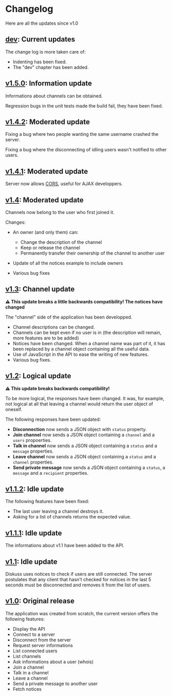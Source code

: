 # Changelog

Here are all the updates since v1.0

## [dev]: Current updates

The change log is more taken care of:

- Indenting has been fixed.
- The "dev" chapter has been added.

## [v1.5.0]: Information update

Informations about channels can be obtained.

Regression bugs in the unit tests made the build fail, they have been fixed.

## [v1.4.2]: Moderated update

Fixing a bug where two people wanting the same username crashed the server.

Fixing a bug where the disconnecting of idling users wasn't notified to other users.

## [v1.4.1]: Moderated update

Server now allows [CORS](https://en.wikipedia.org/wiki/Cross-origin_resource_sharing), useful for AJAX developpers.

## [v1.4]: Moderated update

Channels now belong to the user who first joined it.

Changes:

- An owner (and only them) can:

  - Change the description of the channel
  - Keep or release the channel
  - Permanently transfer their ownership of the channel to another user

- Update of all the notices example to include owners
- Various bug fixes

## [v1.3]: Channel update

**:warning: This update breaks a little backwards compatibility! The notices have changed**

The "channel" side of the application has been developped.

- Channel descriptions can be changed.
- Channels can be kept even if no user is in (the description will remain, more features are to be added)
- Notices have been changed. When a channel name was part of it, it has been replaced by a channel object containing all the useful data.
- Use of JavaScript in the API to ease the writing of new features.
- Various bug fixes.

## [v1.2]: Logical update

**:warning: This update breaks backwards compatibility!**

To be more logical, the responses have been changed. It was, for example, not logical at all that leaving a channel would return the user object of oneself.

The following responses have been updated:

- **Disconnection** now sends a JSON object with `status` property.
- **Join channel** now sends a JSON object containing a `channel` and a `users` propoerties.
- **Talk in channel** now sends a JSON object containing a `status` and a `message` properties.
- **Leave channel** now sends a JSON object containing a `status` and a `channel` properties.
- **Send private message** now sends a JSON object containing a `status`, a `message` and a `recipient` properties.

## [v1.1.2]: Idle update

The following features have been fixed:

- The last user leaving a channel destroys it.
- Asking for a list of channels returns the expected value.

## [v1.1.1]: Idle update

The informations about v1.1 have been added to the API.

## [v1.1]: Idle update

Diskuss uses notices to check if users are still connected. The server postulates that any client that hasn't checked for notices in the last 5 seconds must be disconnected and removes it from the list of users.

## [v1.0]: Original release

The application was created from scratch, the current version offers the following features:

- Display the API
- Connect to a server
- Disconnect from the server
- Request server informations
- List connected users
- List channels
- Ask informations about a user (whois)
- Join a channel
- Talk in a channel
- Leave a channel
- Send a private message to another user
- Fetch notices

[dev]: https://github.com/SteeveDroz/diskuss/compare/master...dev
[v1.0]: https://github.com/SteeveDroz/diskuss/compare/v0.1-alpha...v1.0
[v1.1]: https://github.com/SteeveDroz/diskuss/compare/v1.0...v1.1
[v1.1.1]: https://github.com/SteeveDroz/diskuss/compare/v1.1...v1.1.1
[v1.1.2]: https://github.com/SteeveDroz/diskuss/compare/v1.1.1...v1.1.2
[v1.2]: https://github.com/SteeveDroz/diskuss/compare/v1.1.2...v1.2
[v1.3]: https://github.com/SteeveDroz/diskuss/compare/v1.2...v1.3
[v1.4]: https://github.com/SteeveDroz/diskuss/compare/v1.3...v1.4
[v1.4.1]: https://github.com/SteeveDroz/diskuss/compare/v1.4...v1.4.1
[v1.4.2]: https://github.com/SteeveDroz/diskuss/compare/v1.4.1...v1.4.2
[v1.5.0]: https://github.com/SteeveDroz/diskuss/compare/v1.4.2...v1.5.0
